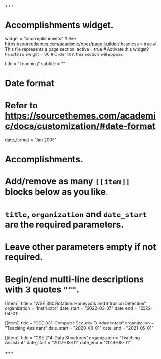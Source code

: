 +++
# Accomplishments widget.
widget = "accomplishments"  # See https://sourcethemes.com/academic/docs/page-builder/
headless = true  # This file represents a page section.
active = true  # Activate this widget? true/false
weight = 30  # Order that this section will appear.

title = "Teaching"
subtitle = ""

# Date format
#   Refer to https://sourcethemes.com/academic/docs/customization/#date-format
date_format = "Jan 2006"

# Accomplishments.
#   Add/remove as many `[[item]]` blocks below as you like.
#   `title`, `organization` and `date_start` are the required parameters.
#   Leave other parameters empty if not required.
#   Begin/end multi-line descriptions with 3 quotes `"""`.

[[item]]
  title = "WSE 380 Rotation: Honeypots and Intrusion Detection"
  organization = "Instructor"
  date_start = "2022-03-07"
  date_end = "2022-04-01"


[[item]]
  title = "CSE 331: Computer Security Fundamentals"
  organization = "Teaching Assistant"
  date_start = "2020-08-01"
  date_end = "2021-05-01"


[[item]]
  title = "CSE 214: Data Structures"
  organization = "Teaching Assistant"
  date_start = "2017-08-01"
  date_end = "2018-08-01"

+++
